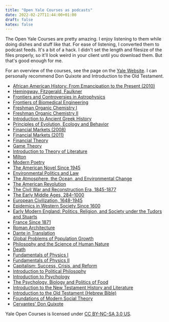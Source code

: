 ```yaml
---
title: "Open Yale Courses as podcasts"
date: 2022-02-27T11:44:00+01:00
draft: false
katex: false
---
```

The Open Yale Courses are pretty amazing.
I enjoy listening to them while doing dishes and stuff like that.
For ease of listening, I converted them to podcast feeds.
It's a bit of a hack. I didn't set the length and filesize of the files properly, so it'll look weird in your client until you download them.
But that's good enough for me.

For an overview of the courses, see the page on the [Yale Website](https://oyc.yale.edu/courses). I can personally recommend Don Quixote and Introduction to the Old Testament.

 * [African American History: From Emancipation to the Present (2010)](/files/yale/afam-162.xml)
 * [Hemingway, Fitzgerald, Faulkner](/files/yale/amst-246.xml)
 * [Frontiers and Controversies in Astrophysics](/files/yale/astr-160.xml)
 * [Frontiers of Biomedical Engineering](/files/yale/beng-100.xml)
 * [Freshman Organic Chemistry I](/files/yale/chem-125a.xml)
 * [Freshman Organic Chemistry II](/files/yale/chem-125b.xml)
 * [Introduction to Ancient Greek History](/files/yale/clcv-205.xml)
 * [Principles of Evolution, Ecology and Behavior](/files/yale/eeb-122.xml)
 * [Financial Markets (2008)](/files/yale/econ-252-08.xml)
 * [Financial Markets (2011)](/files/yale/econ-252.xml)
 * [Financial Theory](/files/yale/econ-251.xml)
 * [Game Theory](/files/yale/econ-159.xml)
 * [Introduction to Theory of Literature](/files/yale/engl-300.xml)
 * [Milton](/files/yale/engl-220.xml)
 * [Modern Poetry](/files/yale/engl-310.xml)
 * [The American Novel Since 1945](/files/yale/engl-291.xml)
 * [Environmental Politics and Law](/files/yale/evst-255.xml)
 * [The Atmosphere, the Ocean, and Environmental Change](/files/yale/gg-140.xml)
 * [The American Revolution](/files/yale/hist-116.xml)
 * [The Civil War and Reconstruction Era, 1845-1877](/files/yale/hist-119.xml)
 * [The Early Middle Ages, 284–1000](/files/yale/hist-210.xml)
 * [European Civilization, 1648-1945](/files/yale/hist-202.xml)
 * [Epidemics in Western Society Since 1600](/files/yale/hist-234.xml)
 * [Early Modern England: Politics, Religion, and Society under the Tudors and Stuarts](/files/yale/hist-251.xml)
 * [France Since 1871](/files/yale/hist-276.xml)
 * [Roman Architecture](/files/yale/hsar-252.xml)
 * [Dante in Translation](/files/yale/ital-310.xml)
 * [Global Problems of Population Growth](/files/yale/mcdb-150.xml)
 * [Philosophy and the Science of Human Nature](/files/yale/phil-181.xml)
 * [Death](/files/yale/phil-176.xml)
 * [Fundamentals of Physics I](/files/yale/phys-200.xml)
 * [Fundamentals of Physics II](/files/yale/phys-201.xml)
 * [Capitalism: Success, Crisis, and Reform](/files/yale/plsc-270.xml)
 * [Introduction to Political Philosophy](/files/yale/plsc-114.xml)
 * [Introduction to Psychology](/files/yale/psyc-110.xml)
 * [The Psychology, Biology and Politics of Food](/files/yale/psyc-123.xml)
 * [Introduction to the New Testament History and Literature](/files/yale/rlst-152.xml)
 * [Introduction to the Old Testament (Hebrew Bible)](/files/yale/rlst-145.xml)
 * [Foundations of Modern Social Theory](/files/yale/socy-151.xml)
 * [Cervantes' Don Quixote](/files/yale/span-300.xml)

Yale Open Courses is licensed under [CC BY-NC-SA 3.0 US](https://creativecommons.org/licenses/by-nc-sa/3.0/us/).
